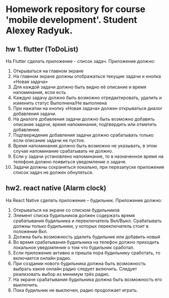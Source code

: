 # Homework repository for course 'mobile development'. Student Alexey Radyuk.

## hw 1. flutter (ToDoList)
На Flutter сделать приложение - список задач. Приложение должно:
1. Открываться на главном экране
2. На главном экране должны отображаться текущие задачи и кнопка «Новая задача»
3. Для каждой задачи должно быть видно её описание и время напоминания, если
есть
4. Каждую задачу должно быть возможно отредактировать, удалить и изменить
статус Выполнена/Не выполнена
5. При нажатии на кнопку «Новая задача» должен открываться диалог добавления
задачи.
6. На диалоге добавления задачи должно быть возможно добавить описание задачи,
время напоминания, подтвердить или отметить добавление.
7. Подтверждение добавления задачи должно срабатывать только если описание
задачи не пустое.
8. Время напоминания должно быть возможно не указывать, в этом случае
напоминание срабатывать не должно.
9. Если у задачи установлено напоминание, то в назначенное время на телефоне
должно появиться уведомление о задаче.
10. Задачи должны сохраняться локально, при перезапуске приложения список задач
не должен обнуляться.

## hw2. react native (Alarm clock)
На React Native сделать приложение – будильник. Приложение должно:
1. Открываться на экране со списком будильников
2. Элемент списка будильников должен содержать время срабатывания будильника
и переключатель Вкл/Выкл. Срабатывать должны только будильники, у которых
переключатель стоит в положении Вкл.
3. Должна быть возможность удалить будильник или добавить новый
4. Во время срабатывания будильника на телефон должно приходить локальное
уведомление о том что будильник сработал.
5. Если приложение активно и пришла пора будильнику сработать, то включается
онлайн радио.
6. При создании нового будильника должна быть возможность выбрать какое онлайн
радио следует включить. Следует реализовать выбор из минимум трёх радио.
7. На экране срабатывания будильника должна быть возможность его выключить.
8. Пока будильник не выключен, радио продолжает играть.